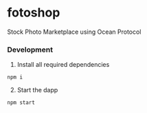 # fotoshop
Stock Photo Marketplace using Ocean Protocol

### Development

1. Install all required dependencies

```
npm i
```

2. Start the dapp

```
npm start
```

